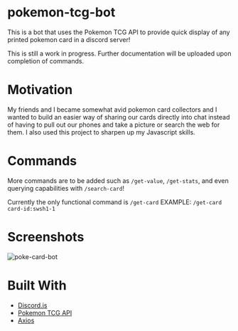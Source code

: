 # pokemon-tcg-bot
This is a bot that uses the Pokemon TCG API to provide quick display of any printed pokemon card in a discord server!

This is still a work in progress. Further documentation will be uploaded upon completion of commands.

# Motivation
My friends and I became somewhat avid pokemon card collectors and I wanted to build an easier way of sharing our cards directly into chat instead of having to pull out our phones and take a picture or search the web for them. I also used this project to sharpen up my Javascript skills.

# Commands
More commands are to be added such as `/get-value`, `/get-stats`, and even querying capabilities with `/search-card`!

Currently the only functional command is `/get-card` 
EXAMPLE: `/get-card card-id:swsh1-1`

# Screenshots
![poke-card-bot](https://user-images.githubusercontent.com/20017251/149025638-f83d4713-656e-4322-97de-ca576a42a017.JPG)

# Built With
- [Discord.js](https://discord.js.org/#/)
- [Pokemon TCG API](https://pokemontcg.io/)
- [Axios](https://axios-http.com/)
